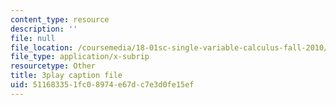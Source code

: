 ```yaml
---
content_type: resource
description: ''
file: null
file_location: /coursemedia/18-01sc-single-variable-calculus-fall-2010/511683351fc08974e67dc7e3d0fe15ef_7K1sB05pE0A.srt
file_type: application/x-subrip
resourcetype: Other
title: 3play caption file
uid: 51168335-1fc0-8974-e67d-c7e3d0fe15ef
---
```

